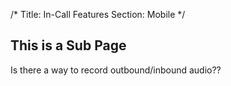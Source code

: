 /*
Title: In-Call Features
Section: Mobile
*/

## This is a Sub Page

Is there a way to record outbound/inbound audio??
